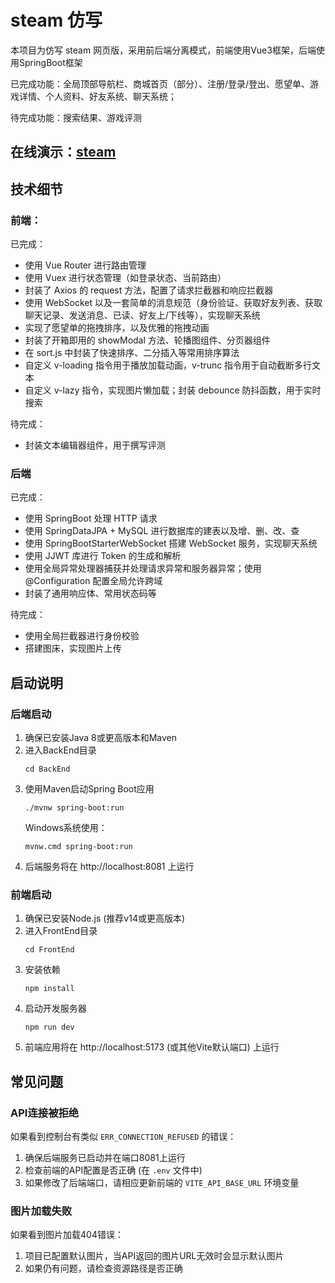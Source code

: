 # steam 仿写

本项目为仿写 steam 网页版，采用前后端分离模式，前端使用Vue3框架，后端使用SpringBoot框架

已完成功能：全局顶部导航栏、商城首页（部分）、注册/登录/登出、愿望单、游戏详情、个人资料、好友系统、聊天系统；

待完成功能：搜索结果、游戏评测

## 在线演示：[steam](http://wbbb.plus/steam)

## 技术细节

### 前端：

已完成：

* 使用 Vue Router 进行路由管理
* 使用 Vuex 进行状态管理（如登录状态、当前路由）
* 封装了 Axios 的 request 方法，配置了请求拦截器和响应拦截器
* 使用 WebSocket 以及一套简单的消息规范（身份验证、获取好友列表、获取聊天记录、发送消息、已读、好友上/下线等），实现聊天系统
* 实现了愿望单的拖拽排序，以及优雅的拖拽动画
* 封装了开箱即用的 showModal 方法、轮播图组件、分页器组件
* 在 sort.js 中封装了快速排序、二分插入等常用排序算法
* 自定义 v-loading 指令用于播放加载动画，v-trunc 指令用于自动截断多行文本
* 自定义 v-lazy 指令，实现图片懒加载；封装 debounce 防抖函数，用于实时搜索

待完成：

* 封装文本编辑器组件，用于撰写评测

### 后端

已完成：

* 使用 SpringBoot 处理 HTTP 请求
* 使用 SpringDataJPA + MySQL 进行数据库的建表以及增、删、改、查
* 使用 SpringBootStarterWebSocket 搭建 WebSocket 服务，实现聊天系统
* 使用 JJWT 库进行 Token 的生成和解析
* 使用全局异常处理器捕获并处理请求异常和服务器异常；使用 @Configuration 配置全局允许跨域
* 封装了通用响应体、常用状态码等

待完成：

* 使用全局拦截器进行身份校验
* 搭建图床，实现图片上传

## 启动说明

### 后端启动

1. 确保已安装Java 8或更高版本和Maven
2. 进入BackEnd目录
   ```
   cd BackEnd
   ```
3. 使用Maven启动Spring Boot应用
   ```
   ./mvnw spring-boot:run
   ```
   Windows系统使用：
   ```
   mvnw.cmd spring-boot:run
   ```
4. 后端服务将在 http://localhost:8081 上运行

### 前端启动

1. 确保已安装Node.js (推荐v14或更高版本)
2. 进入FrontEnd目录
   ```
   cd FrontEnd
   ```
3. 安装依赖
   ```
   npm install
   ```
4. 启动开发服务器
   ```
   npm run dev
   ```
5. 前端应用将在 http://localhost:5173 (或其他Vite默认端口) 上运行

## 常见问题

### API连接被拒绝

如果看到控制台有类似 `ERR_CONNECTION_REFUSED` 的错误：

1. 确保后端服务已启动并在端口8081上运行
2. 检查前端的API配置是否正确 (在 `.env` 文件中)
3. 如果修改了后端端口，请相应更新前端的 `VITE_API_BASE_URL` 环境变量

### 图片加载失败

如果看到图片加载404错误：

1. 项目已配置默认图片，当API返回的图片URL无效时会显示默认图片
2. 如果仍有问题，请检查资源路径是否正确
